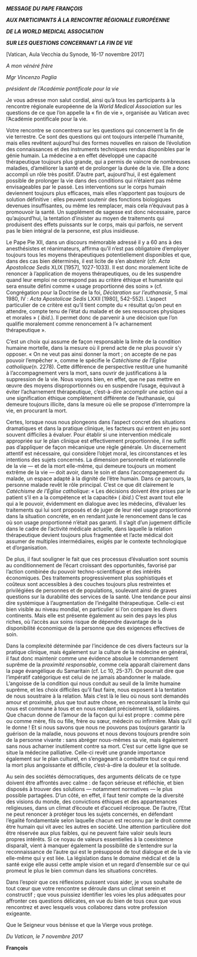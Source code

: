 ***MESSAGE DU PAPE FRANÇOIS***

***AUX PARTICIPANTS À LA RENCONTRE RÉGIONALE EUROPÉENNE***

***DE LA WORLD MEDICAL ASSOCIATION***

***SUR LES QUESTIONS CONCERNANT LA FIN DE VIE***

[Vatican, Aula Vecchia du Synode, 16-17 novembre 2017]

*A mon vénéré frère*

*Mgr Vincenzo Paglia*

*président de l’Académie pontificale pour la vie*

Je vous adresse mon salut cordial, ainsi qu’à tous les participants à la rencontre régionale européenne de la *World Medical Association* sur les questions de ce que l’on appelle la « fin de vie », organisée au Vatican avec l’Académie pontificale pour la vie.

Votre rencontre se concentrera sur les questions qui concernent la fin de vie terrestre. Ce sont des questions qui ont toujours interpellé l’humanité, mais elles revêtent aujourd’hui des formes nouvelles en raison de l’évolution des connaissances et des instruments techniques rendus disponibles par le génie humain. La médecine a en effet développé une capacité thérapeutique toujours plus grande, qui a permis de vaincre de nombreuses maladies, d’améliorer la santé et de prolonger la durée de la vie. Elle a donc accompli un rôle très positif. D’autre part, aujourd’hui, il est également possible de prolonger la vie dans des conditions qui n’étaient pas même envisageables par le passé. Les interventions sur le corps humain deviennent toujours plus efficaces, mais elles n’apportent pas toujours de solution définitive : elles peuvent soutenir des fonctions biologiques devenues insuffisantes, ou même les remplacer, mais cela n’équivaut pas à promouvoir la santé. Un supplément de sagesse est donc nécessaire, parce qu’aujourd’hui, la tentation d’insister au moyen de traitements qui produisent des effets puissants sur le corps, mais qui parfois, ne servent pas le bien intégral de la personne, est plus insidieuse.

Le Pape Pie XII, dans un discours mémorable adressé il y a 60 ans à des anesthésistes et réanimateurs, affirma qu’il n’est pas obligatoire d’employer toujours tous les moyens thérapeutiques potentiellement disponibles et que, dans des cas bien déterminés, il est licite de s’en abstenir (cfr. *Acta Apostolicae Sedis* XLIX [1957], 1027-1033). Il est donc moralement licite de renoncer à l’application de moyens thérapeutiques, ou de les suspendre quand leur emploi ne correspond pas au critère éthique et humaniste qui sera ensuite défini comme « usage proportionné des soins » (cf. Congrégation pour la Doctrine de la foi, *Déclaration sur l’euthanasie*, 5 mai 1980, IV : *Acta Apostolicae Sedis* LXXII [1980], 542-552). L’aspect particulier de ce critère est qu’il tient compte du « résultat qu’on peut en attendre, compte tenu de l’état du malade et de ses ressources physiques et morales » ( *ibid*.). Il permet donc de parvenir à une décision que l’on qualifie moralement comme renoncement à l’« acharnement thérapeutique ».

C’est un choix qui assume de façon responsable la limite de la condition humaine mortelle, dans la mesure où il prend acte de ne plus pouvoir s’y opposer. « On ne veut pas ainsi donner la mort ; on accepte de ne pas pouvoir l’empêcher », comme le spécifie le *Catéchisme de l’Eglise catholique*(n. 2278). Cette différence de perspective restitue une humanité à l’accompagnement vers la mort, sans ouvrir de justifications à la suppression de la vie. Nous voyons bien, en effet, que ne pas mettre en œuvre des moyens disproportionnés ou en suspendre l’usage, équivaut à éviter l’acharnement thérapeutique, c’est-à-dire accomplir une action qui a une signification éthique complètement différente de l’euthanasie, qui demeure toujours illicite, dans la mesure où elle se propose d’interrompre la vie, en procurant la mort.

Certes, lorsque nous nous plongeons dans l’aspect concret des situations dramatiques et dans la pratique clinique, les facteurs qui entrent en jeu sont souvent difficiles à évaluer. Pour établir si une intervention médicale appropriée sur le plan clinique est effectivement proportionnée, il ne suffit pas d’appliquer de façon mécanique une règle générale. Un discernement attentif est nécessaire, qui considère l’objet moral, les circonstances et les intentions des sujets concernés. La dimension personnelle et relationnelle de la vie — et de la mort elle-même, qui demeure toujours un moment extrême de la vie — doit avoir, dans le soin et dans l’accompagnement du malade, un espace adapté à la dignité de l’être humain. Dans ce parcours, la personne malade revêt le rôle principal. C’est ce que dit clairement le *Catéchisme de l’Eglise catholique*: « Les décisions doivent être prises par le patient s’il en a la compétence et la capacité» ( *ibid.*) C’est avant tout elle qui a le pouvoir, évidemment en dialogue avec les médecins, d’évaluer les traitements qui lui sont proposés et de juger de leur réel usage proportionné dans la situation concrète, en en rendant juste le renoncement dans le cas où son usage proportionné n’était pas garanti. Il s’agit d’un jugement difficile dans le cadre de l’activité médicale actuelle, dans laquelle la relation thérapeutique devient toujours plus fragmentée et l’acte médical doit assumer de multiples intermédiaires, exigés par le contexte technologique et d’organisation.

De plus, il faut souligner le fait que ces processus d’évaluation sont soumis au conditionnement de l’écart croissant des opportunités, favorisé par l’action combinée du pouvoir techno-scientifique et des intérêts économiques. Des traitements progressivement plus sophistiqués et coûteux sont accessibles à des couches toujours plus restreintes et privilégiées de personnes et de populations, soulevant ainsi de graves questions sur la durabilité des services de la santé. Une tendance pour ainsi dire systémique à l’augmentation de l’inégalité thérapeutique. Celle-ci est bien visible au niveau mondial, en particulier si l’on compare les divers continents. Mais elle est présente également au sein des pays les plus riches, où l’accès aux soins risque de dépendre davantage de la disponibilité économique de la personne que des exigences effectives de soin.

Dans la complexité déterminée par l’incidence de ces divers facteurs sur la pratique clinique, mais également sur la culture de la médecine en général, il faut donc maintenir comme une évidence absolue le commandement suprême de la *proximité responsable*, comme cela apparaît clairement dans la page évangélique du Samaritain (cf. Lc 10, 25-37). On pourrait dire que l’impératif catégorique est celui de ne jamais abandonner le malade. L’angoisse de la condition qui nous conduit au seuil de la limite humaine suprême, et les choix difficiles qu’il faut faire, nous exposent à la tentation de nous soustraire à la relation. Mais c’est là le lieu où nous sont demandés amour et proximité, plus que tout autre chose, en reconnaissant la limite qui nous est commune à tous et en nous rendant précisément là, solidaires. Que chacun donne de l’amour de la façon qui lui est propre : comme père ou comme mère, fils ou fille, frère ou sœur, médecin ou infirmière. Mais qu’il le donne ! Et si nous savons que nous ne pouvons pas toujours garantir la guérison de la maladie, nous pouvons et nous devons toujours prendre soin de la personne vivante : sans abréger nous-mêmes sa vie, mais également sans nous acharner inutilement contre sa mort. C’est sur cette ligne que se situe la médecine palliative. Celle-ci revêt une grande importance également sur le plan culturel, en s’engageant à combattre tout ce qui rend la mort plus angoissante et difficile, c’est-à-dire la douleur et la solitude.

Au sein des sociétés démocratiques, des arguments délicats de ce type doivent être affrontés avec calme : de façon sérieuse et réfléchie, et bien disposés à trouver des solutions — notamment normatives — le plus possible partagées. D’un côté, en effet, il faut tenir compte de la diversité des visions du monde, des convictions éthiques et des appartenances religieuses, dans un climat d’écoute et d’accueil réciproque. De l’autre, l’Etat ne peut renoncer à protéger tous les sujets concernés, en défendant l’égalité fondamentale selon laquelle chacun est reconnu par le droit comme être humain qui vit avec les autres en société. Une attention particulière doit être réservée aux plus faibles, qui ne peuvent faire valoir seuls leurs propres intérêts. Si ce noyau de valeurs essentielles à la coexistence disparaît, vient à manquer également la possibilité de s’entendre sur la reconnaissance de l’autre qui est le présupposé de tout dialogue et de la vie elle-même qui y est liée. La législation dans le domaine médical et de la santé exige elle aussi cette ample vision et un regard d’ensemble sur ce qui promeut le plus le bien commun dans les situations concrètes.

Dans l’espoir que ces réflexions puissent vous aider, je vous souhaite de tout cœur que votre rencontre se déroule dans un climat serein et constructif ; que vous puissiez identifier les voies les plus adéquates pour affronter ces questions délicates, en vue du bien de tous ceux que vous rencontrez et avec lesquels vous collaborez dans votre profession exigeante.

Que le Seigneur vous bénisse et que la Vierge vous protège.

*Du Vatican, le 7 novembre 2017*

**François**